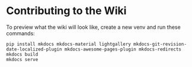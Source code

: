 # Contributing to the Wiki

To preview what the wiki will look like, create a new venv and run these commands:

```
pip install mkdocs mkdocs-material lightgallery mkdocs-git-revision-date-localized-plugin mkdocs-awesome-pages-plugin mkdocs-redirects
mkdocs build
mkdocs serve
```
